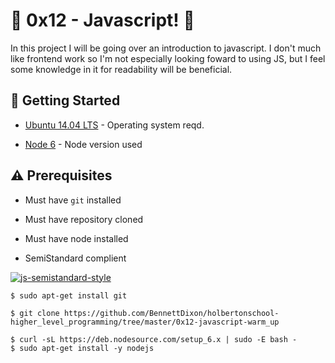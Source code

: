 # :shell: 0x12 - Javascript! :shell:

In this project I will be going over an introduction to javascript. I don't much like frontend work so I'm not especially looking foward to using JS, but I feel some knowledge in it for readability will be beneficial.

## :running: Getting Started

* [Ubuntu 14.04 LTS](http://releases.ubuntu.com/14.04/) - Operating system reqd.

* [Node 6](https://deb.nodesource.com/setup_6.x) - Node version used

## :warning: Prerequisites

* Must have `git` installed

* Must have repository cloned

* Must have node installed

* SemiStandard complient

[![js-semistandard-style](https://cdn.rawgit.com/flet/semistandard/master/badge.svg)](https://github.com/Flet/semistandard)


```
$ sudo apt-get install git
```


```
$ git clone https://github.com/BennettDixon/holbertonschool-higher_level_programming/tree/master/0x12-javascript-warm_up
```


```
$ curl -sL https://deb.nodesource.com/setup_6.x | sudo -E bash -
$ sudo apt-get install -y nodejs
```
